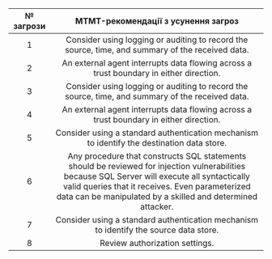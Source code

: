 |№ загрози| MTMT-рекомендації з усунення загроз | 
|:-:|:-:|
|1|Consider using logging or auditing to record the source, time, and summary of the received data.|
|2|An external agent interrupts data flowing across a trust boundary in either direction.|
|3|Consider using logging or auditing to record the source, time, and summary of the received data.|
|4|An external agent interrupts data flowing across a trust boundary in either direction.|
|5|Consider using a standard authentication mechanism to identify the destination data store.|
|6|Any procedure that constructs SQL statements should be reviewed for injection vulnerabilities because SQL Server will execute all syntactically valid queries that it receives. Even parameterized data can be manipulated by a skilled and determined attacker.|
|7|Consider using a standard authentication mechanism to identify the source data store.|
|8|Review authorization settings.|
